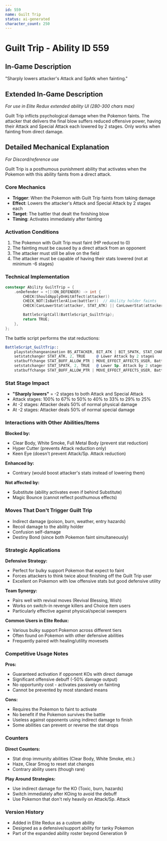 ```yaml
---
id: 559
name: Guilt Trip
status: ai-generated
character_count: 250
---
```


# Guilt Trip - Ability ID 559

## In-Game Description
"Sharply lowers attacker's Attack and SpAtk when fainting."

## Extended In-Game Description
*For use in Elite Redux extended ability UI (280-300 chars max)*

Guilt Trip inflicts psychological damage when the Pokemon faints. The attacker that delivers the final blow suffers reduced offensive power, having their Attack and Special Attack each lowered by 2 stages. Only works when fainting from direct damage.

## Detailed Mechanical Explanation
*For Discord/reference use*

Guilt Trip is a posthumous punishment ability that activates when the Pokemon with this ability faints from a direct attack.

### Core Mechanics
- **Trigger**: When the Pokemon with Guilt Trip faints from taking damage
- **Effect**: Lowers the attacker's Attack and Special Attack by 2 stages each
- **Target**: The battler that dealt the finishing blow
- **Timing**: Activates immediately after fainting

### Activation Conditions
1. The Pokemon with Guilt Trip must faint (HP reduced to 0)
2. The fainting must be caused by a direct attack from an opponent
3. The attacker must still be alive on the field
4. The attacker must be capable of having their stats lowered (not at minimum -6 stages)

### Technical Implementation
```cpp
constexpr Ability GuiltTrip = {
    .onDefender = +[](ON_DEFENDER) -> int {
        CHECK(ShouldApplyOnHitAffect(attacker))
        CHECK_NOT(IsBattlerAlive(battler))  // Ability holder faints
        CHECK(CanLowerStat(attacker, STAT_ATK) || CanLowerStat(attacker, STAT_SPATK))

        BattleScriptCall(BattleScript_GuiltTrip);
        return TRUE;
    },
};
```

The battle script performs the stat reductions:
```asm
BattleScript_GuiltTrip::
    playstatchangeanimation BS_ATTACKER, BIT_ATK | BIT_SPATK, STAT_CHANGE_NEGATIVE | STAT_CHANGE_BY_TWO | STAT_CHANGE_MULTIPLE_STATS
    setstatchanger STAT_ATK, 2, TRUE     @ Lower Attack by 2 stages
    statbuffchange STAT_BUFF_ALLOW_PTR | MOVE_EFFECT_AFFECTS_USER, BattleScript_GuiltTripTrySpAtk
    setstatchanger STAT_SPATK, 2, TRUE   @ Lower Sp. Attack by 2 stages  
    statbuffchange STAT_BUFF_ALLOW_PTR | MOVE_EFFECT_AFFECTS_USER, BattleScript_GuiltTripEnd
```

### Stat Stage Impact
- **"Sharply lowers"** = -2 stages to both Attack and Special Attack
- Attack stages: 100% to 67% to 50% to 40% to 33% to 29% to 25%
- At -2 stages: Attacker deals 50% of normal physical damage
- At -2 stages: Attacker deals 50% of normal special damage

### Interactions with Other Abilities/Items
**Blocked by:**
- Clear Body, White Smoke, Full Metal Body (prevent stat reduction)
- Hyper Cutter (prevents Attack reduction only)
- Keen Eye (doesn't prevent Attack/Sp. Attack reduction)

**Enhanced by:**
- Contrary (would boost attacker's stats instead of lowering them)

**Not affected by:**
- Substitute (ability activates even if behind Substitute)
- Magic Bounce (cannot reflect posthumous effects)

### Moves That Don't Trigger Guilt Trip
- Indirect damage (poison, burn, weather, entry hazards)
- Recoil damage to the ability holder
- Confusion self-damage
- Destiny Bond (since both Pokemon faint simultaneously)

### Strategic Applications
**Defensive Strategy:**
- Perfect for bulky support Pokemon that expect to faint
- Forces attackers to think twice about finishing off the Guilt Trip user
- Excellent on Pokemon with low offensive stats but good defensive utility

**Team Synergy:**
- Pairs well with revival moves (Revival Blessing, Wish)
- Works on switch-in revenge killers and Choice item users
- Particularly effective against physical/special sweepers

**Common Users in Elite Redux:**
- Various bulky support Pokemon across different tiers
- Often found on Pokemon with other defensive abilities
- Frequently paired with healing/utility movesets

### Competitive Usage Notes
**Pros:**
- Guaranteed activation if opponent KOs with direct damage
- Significant offensive debuff (-50% damage output)
- No opportunity cost - activates passively on fainting
- Cannot be prevented by most standard means

**Cons:**
- Requires the Pokemon to faint to activate
- No benefit if the Pokemon survives the battle
- Useless against opponents using indirect damage to finish
- Some abilities can prevent or reverse the stat drops

### Counters
**Direct Counters:**
- Stat drop immunity abilities (Clear Body, White Smoke, etc.)
- Haze, Clear Smog to reset stat changes
- Contrary ability users (though rare)

**Play Around Strategies:**
- Use indirect damage for the KO (Toxic, burn, hazards)
- Switch immediately after KOing to avoid the debuff
- Use Pokemon that don't rely heavily on Attack/Sp. Attack

### Version History
- Added in Elite Redux as a custom ability
- Designed as a defensive/support ability for tanky Pokemon
- Part of the expanded ability roster beyond Generation 9